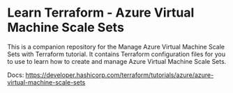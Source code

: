 # Learn Terraform - Azure Virtual Machine Scale Sets

This is a companion repository for the Manage Azure Virtual Machine Scale Sets with Terraform tutorial. It contains Terraform configuration files for you to use to learn how to create and manage Azure Virtual Machine Scale Sets.

Docs: https://developer.hashicorp.com/terraform/tutorials/azure/azure-virtual-machine-scale-sets


